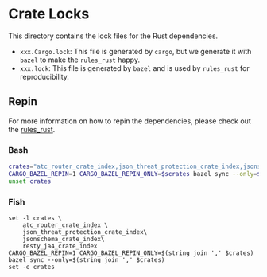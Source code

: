 # Crate Locks

This directory contains the lock files for the Rust dependencies.

* `xxx.Cargo.lock`: This file is generated by `cargo`, but we generate it with `bazel` to make the `rules_rust` happy.
* `xxx.lock`: This file is generated by `bazel` and is used by `rules_rust` for reproducibility.

## Repin

For more information on how to repin the dependencies,
please check out the [rules_rust](https://github.com/bazelbuild/rules_rust).

### Bash

```bash
crates="atc_router_crate_index,json_threat_protection_crate_index,jsonschema_crate_index,resty_ja4_crate_index"
CARGO_BAZEL_REPIN=1 CARGO_BAZEL_REPIN_ONLY=$scrates bazel sync --only=$crates
unset crates
```

### Fish

```fish
set -l crates \
    atc_router_crate_index \
    json_threat_protection_crate_index\
    jsonschema_crate_index\
    resty_ja4_crate_index
CARGO_BAZEL_REPIN=1 CARGO_BAZEL_REPIN_ONLY=$(string join ',' $crates) bazel sync --only=$(string join ',' $crates)
set -e crates
```
